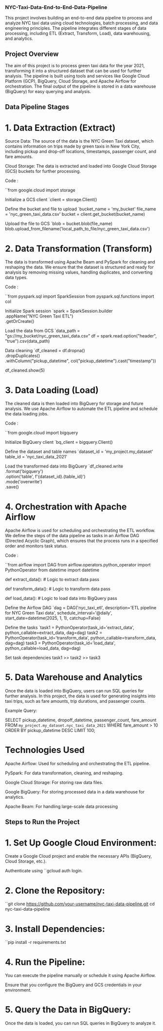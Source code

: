 ### NYC-Taxi-Data-End-to-End-Data-Pipeline

This project involves building an end-to-end data pipeline to process and analyze NYC taxi data using cloud technologies, batch processing, and data engineering principles. The pipeline integrates different stages of data processing, including ETL (Extract, Transform, Load), data warehousing, and analytics.

## Project Overview

The aim of this project is to process green taxi data for the year 2021, transforming it into a structured dataset that can be used for further analysis. The pipeline is built using tools and services like Google Cloud Platform (GCP), BigQuery, Cloud Storage, and Apache Airflow for orchestration. The final output of the pipeline is stored in a data warehouse (BigQuery) for easy querying and analysis.

## Data Pipeline Stages
# 1. Data Extraction (Extract)
Source Data: The source of the data is the NYC Green Taxi dataset, which contains information on trips made by green taxis in New York City, including pickup and drop-off locations, timestamps, passenger count, and fare amounts.

Cloud Storage: The data is extracted and loaded into Google Cloud Storage (GCS) buckets for further processing.

Code : 

``from google.cloud import storage

Initialize a GCS client
`client = storage.Client()

Define the bucket and file to upload
`bucket_name = 'my_bucket'
file_name = 'nyc_green_taxi_data.csv'
bucket = client.get_bucket(bucket_name)

Upload the file to GCS
`blob = bucket.blob(file_name)
blob.upload_from_filename('local_path_to_file/nyc_green_taxi_data.csv')

# 2. Data Transformation (Transform)

The data is transformed using Apache Beam and PySpark for cleaning and reshaping the data. We ensure that the dataset is structured and ready for analysis by removing missing values, handling duplicates, and converting data types.

Code :

``from pyspark.sql import SparkSession
from pyspark.sql.functions import col

Initialize Spark session
`spark = SparkSession.builder \
    .appName("NYC Green Taxi ETL") \
    .getOrCreate()

Load the data from GCS
`data_path = "gs://my_bucket/nyc_green_taxi_data.csv"
df = spark.read.option("header", "true").csv(data_path)

Data cleaning
`df_cleaned = df.dropna() \
               .dropDuplicates() \
               .withColumn("pickup_datetime", col("pickup_datetime").cast("timestamp"))

df_cleaned.show(5)

# 3. Data Loading (Load)

The cleaned data is then loaded into BigQuery for storage and future analysis. We use Apache Airflow to automate the ETL pipeline and schedule the data loading jobs.

Code :

``from google.cloud import bigquery

Initialize BigQuery client
`bq_client = bigquery.Client()

Define the dataset and table names
`dataset_id = 'my_project.my_dataset'
table_id = 'nyc_taxi_data_2021'

Load the transformed data into BigQuery
`df_cleaned.write \
    .format('bigquery') \
    .option('table', f'{dataset_id}.{table_id}') \
    .mode('overwrite') \
    .save()

# 4. Orchestration with Apache Airflow

Apache Airflow is used for scheduling and orchestrating the ETL workflow. We define the steps of the data pipeline as tasks in an Airflow DAG (Directed Acyclic Graph), which ensures that the process runs in a specified order and monitors task status.

Code :

``from airflow import DAG
from airflow.operators.python_operator import PythonOperator
from datetime import datetime

def extract_data():
    # Logic to extract data
    pass

def transform_data():
    # Logic to transform data
    pass

def load_data():
    # Logic to load data into BigQuery
    pass

Define the Airflow DAG
`dag = DAG('nyc_taxi_etl', description='ETL pipeline for NYC Green Taxi data',
          schedule_interval='@daily', start_date=datetime(2025, 1, 1), catchup=False)

Define the tasks
`task1 = PythonOperator(task_id='extract_data', python_callable=extract_data, dag=dag)
task2 = PythonOperator(task_id='transform_data', python_callable=transform_data, dag=dag)
task3 = PythonOperator(task_id='load_data', python_callable=load_data, dag=dag)

Set task dependencies
task1 >> task2 >> task3

# 5. Data Warehouse and Analytics

Once the data is loaded into BigQuery, users can run SQL queries for further analysis. In this project, the data is used for generating insights into taxi trips, such as fare amounts, trip durations, and passenger counts.

Example Query:

SELECT 
    pickup_datetime,
    dropoff_datetime,
    passenger_count,
    fare_amount
FROM 
    `my_project.my_dataset.nyc_taxi_data_2021`
WHERE 
    fare_amount > 10
ORDER BY 
    pickup_datetime DESC
LIMIT 100;

# Technologies Used

Apache Airflow: Used for scheduling and orchestrating the ETL pipeline.

PySpark: For data transformation, cleaning, and reshaping.

Google Cloud Storage: For storing raw data files.

Google BigQuery: For storing processed data in a data warehouse for analytics.

Apache Beam: For handling large-scale data processing


## Steps to Run the Project

# 1. Set Up Google Cloud Environment:

Create a Google Cloud project and enable the necessary APIs (BigQuery, Cloud Storage, etc.).

Authenticate using ``gcloud auth login.

# 2. Clone the Repository:

``git clone https://github.com/your-username/nyc-taxi-data-pipeline.git
cd nyc-taxi-data-pipeline

# 3. Install Dependencies:

``pip install -r requirements.txt

# 4. Run the Pipeline:

You can execute the pipeline manually or schedule it using Apache Airflow.

Ensure that you configure the BigQuery and GCS credentials in your environment.

# 5. Query the Data in BigQuery:

Once the data is loaded, you can run SQL queries in BigQuery to analyze it.



    
